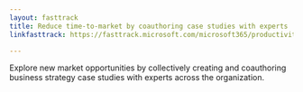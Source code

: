 ```yaml
---
layout: fasttrack
title: Reduce time-to-market by coauthoring case studies with experts
linkfasttrack: https://fasttrack.microsoft.com/microsoft365/productivitylibrary/Reduce-timetomarket-by-coauthoring-case-studies-with-experts 

---
```

Explore new market opportunities by collectively creating and coauthoring business strategy case studies with experts across the organization.